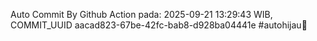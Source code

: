 Auto Commit By Github Action pada: 2025-09-21 13:29:43 WIB, COMMIT_UUID aacad823-67be-42fc-bab8-d928ba04441e #autohijau🗿
